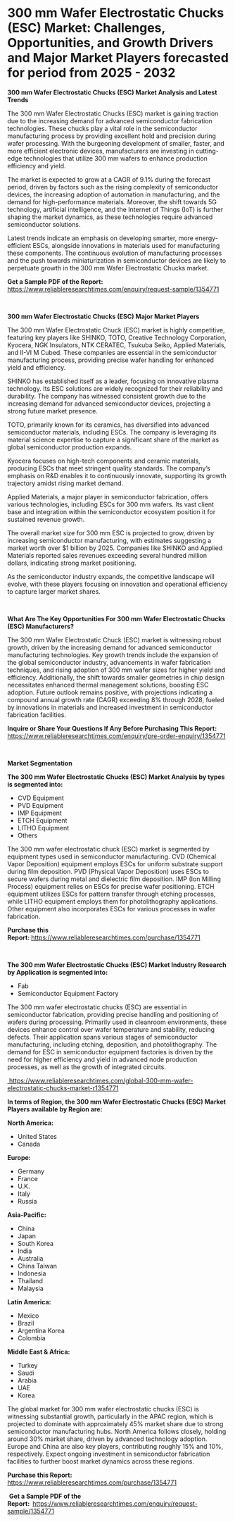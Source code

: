 <p><h1>300 mm Wafer Electrostatic Chucks (ESC) Market: Challenges, Opportunities, and Growth Drivers and Major Market Players forecasted for period from 2025 - 2032</h1></p><p><strong>300 mm Wafer Electrostatic Chucks (ESC) Market Analysis and Latest Trends</strong></p>
<p><p>The 300 mm Wafer Electrostatic Chucks (ESC) market is gaining traction due to the increasing demand for advanced semiconductor fabrication technologies. These chucks play a vital role in the semiconductor manufacturing process by providing excellent hold and precision during wafer processing. With the burgeoning development of smaller, faster, and more efficient electronic devices, manufacturers are investing in cutting-edge technologies that utilize 300 mm wafers to enhance production efficiency and yield.</p><p>The market is expected to grow at a CAGR of 9.1% during the forecast period, driven by factors such as the rising complexity of semiconductor devices, the increasing adoption of automation in manufacturing, and the demand for high-performance materials. Moreover, the shift towards 5G technology, artificial intelligence, and the Internet of Things (IoT) is further shaping the market dynamics, as these technologies require advanced semiconductor solutions.</p><p>Latest trends indicate an emphasis on developing smarter, more energy-efficient ESCs, alongside innovations in materials used for manufacturing these components. The continuous evolution of manufacturing processes and the push towards miniaturization in semiconductor devices are likely to perpetuate growth in the 300 mm Wafer Electrostatic Chucks market.</p></p>
<p><strong>Get a Sample PDF of the Report:&nbsp;</strong> <a href="https://www.reliableresearchtimes.com/enquiry/request-sample/1354771?utm_campaign=2783&utm_medium=2&utm_source=Github&utm_content=ia&utm_term=15042025&utm_id=300-mm-wafer-electrostatic-chucks-esc">https://www.reliableresearchtimes.com/enquiry/request-sample/1354771</a></p>
<p>&nbsp;</p>
<p><strong>300 mm Wafer Electrostatic Chucks (ESC) Major Market Players</strong></p>
<p><p>The 300 mm Wafer Electrostatic Chuck (ESC) market is highly competitive, featuring key players like SHINKO, TOTO, Creative Technology Corporation, Kyocera, NGK Insulators, NTK CERATEC, Tsukuba Seiko, Applied Materials, and II-VI M Cubed. These companies are essential in the semiconductor manufacturing process, providing precise wafer handling for enhanced yield and efficiency.</p><p>SHINKO has established itself as a leader, focusing on innovative plasma technology. Its ESC solutions are widely recognized for their reliability and durability. The company has witnessed consistent growth due to the increasing demand for advanced semiconductor devices, projecting a strong future market presence.</p><p>TOTO, primarily known for its ceramics, has diversified into advanced semiconductor materials, including ESCs. The company is leveraging its material science expertise to capture a significant share of the market as global semiconductor production expands.</p><p>Kyocera focuses on high-tech components and ceramic materials, producing ESCs that meet stringent quality standards. The company’s emphasis on R&D enables it to continuously innovate, supporting its growth trajectory amidst rising market demand.</p><p>Applied Materials, a major player in semiconductor fabrication, offers various technologies, including ESCs for 300 mm wafers. Its vast client base and integration within the semiconductor ecosystem position it for sustained revenue growth.</p><p>The overall market size for 300 mm ESC is projected to grow, driven by increasing semiconductor manufacturing, with estimates suggesting a market worth over $1 billion by 2025. Companies like SHINKO and Applied Materials reported sales revenues exceeding several hundred million dollars, indicating strong market positioning.</p><p>As the semiconductor industry expands, the competitive landscape will evolve, with these players focusing on innovation and operational efficiency to capture larger market shares.</p></p>
<p>&nbsp;</p>
<p><strong>What Are The Key Opportunities For 300 mm Wafer Electrostatic Chucks (ESC) Manufacturers?</strong></p>
<p><p>The 300 mm Wafer Electrostatic Chuck (ESC) market is witnessing robust growth, driven by the increasing demand for advanced semiconductor manufacturing technologies. Key growth trends include the expansion of the global semiconductor industry, advancements in wafer fabrication techniques, and rising adoption of 300 mm wafer sizes for higher yield and efficiency. Additionally, the shift towards smaller geometries in chip design necessitates enhanced thermal management solutions, boosting ESC adoption. Future outlook remains positive, with projections indicating a compound annual growth rate (CAGR) exceeding 8% through 2028, fueled by innovations in materials and increased investment in semiconductor fabrication facilities.</p></p>
<p><strong>Inquire or Share Your Questions If Any Before Purchasing This Report:</strong> <a href="https://www.reliableresearchtimes.com/enquiry/pre-order-enquiry/1354771?utm_campaign=2783&utm_medium=2&utm_source=Github&utm_content=ia&utm_term=15042025&utm_id=300-mm-wafer-electrostatic-chucks-esc">https://www.reliableresearchtimes.com/enquiry/pre-order-enquiry/1354771</a></p>
<p>&nbsp;</p>
<p><strong>Market Segmentation</strong></p>
<p><strong>The 300 mm Wafer Electrostatic Chucks (ESC) Market Analysis by types is segmented into:</strong></p>
<p><ul><li>CVD Equipment</li><li>PVD Equipment</li><li>IMP Equipment</li><li>ETCH Equipment</li><li>LITHO Equipment</li><li>Others</li></ul></p>
<p><p>The 300 mm wafer electrostatic chuck (ESC) market is segmented by equipment types used in semiconductor manufacturing. CVD (Chemical Vapor Deposition) equipment employs ESCs for uniform substrate support during film deposition. PVD (Physical Vapor Deposition) uses ESCs to secure wafers during metal and dielectric film deposition. IMP (Ion Milling Process) equipment relies on ESCs for precise wafer positioning. ETCH equipment utilizes ESCs for pattern transfer through etching processes, while LITHO equipment employs them for photolithography applications. Other equipment also incorporates ESCs for various processes in wafer fabrication.</p></p>
<p><strong>Purchase this Report:&nbsp;</strong><a href="https://www.reliableresearchtimes.com/purchase/1354771?utm_campaign=2783&utm_medium=2&utm_source=Github&utm_content=ia&utm_term=15042025&utm_id=300-mm-wafer-electrostatic-chucks-esc">https://www.reliableresearchtimes.com/purchase/1354771</a></p>
<p>&nbsp;</p>
<p><strong>The 300 mm Wafer Electrostatic Chucks (ESC) Market Industry Research by Application is segmented into:</strong></p>
<p><ul><li>Fab</li><li>Semiconductor Equipment Factory</li></ul></p>
<p><p>The 300 mm wafer electrostatic chucks (ESC) are essential in semiconductor fabrication, providing precise handling and positioning of wafers during processing. Primarily used in cleanroom environments, these devices enhance control over wafer temperature and stability, reducing defects. Their application spans various stages of semiconductor manufacturing, including etching, deposition, and photolithography. The demand for ESC in semiconductor equipment factories is driven by the need for higher efficiency and yield in advanced node production processes, as well as the growth of integrated circuits.</p></p>
<p><a href="https://www.reliableresearchtimes.com/global-300-mm-wafer-electrostatic-chucks-market-r1354771?utm_campaign=2783&utm_medium=2&utm_source=Github&utm_content=ia&utm_term=15042025&utm_id=300-mm-wafer-electrostatic-chucks-esc">&nbsp;https://www.reliableresearchtimes.com/global-300-mm-wafer-electrostatic-chucks-market-r1354771</a></p>
<p><strong>In terms of Region, the 300 mm Wafer Electrostatic Chucks (ESC) Market Players available by Region are:</strong></p>
<p>
    <p> <strong> North America: </strong>
        <ul>
            <li>United States</li>
            <li>Canada</li>
        </ul>
        </p> 
    <p> <strong> Europe: </strong>
        <ul>
            <li>Germany</li>
            <li>France</li>
            <li>U.K.</li>
            <li>Italy</li>
            <li>Russia</li>
        </ul>
        </p> 
    <p> <strong> Asia-Pacific: </strong>
        <ul>
            <li>China</li>
            <li>Japan</li>
            <li>South Korea</li>
            <li>India</li>
            <li>Australia</li>
            <li>China Taiwan</li>
            <li>Indonesia</li>
            <li>Thailand</li>
            <li>Malaysia</li>
        </ul>
        </p> 
    <p> <strong> Latin America: </strong>
        <ul>
            <li>Mexico</li>
            <li>Brazil</li>
            <li>Argentina Korea</li>
            <li>Colombia</li>
        </ul>
        </p> 
    <p> <strong> Middle East & Africa: </strong>
        <ul>
            <li>Turkey</li>
            <li>Saudi</li>
            <li>Arabia</li>
            <li>UAE</li>
            <li>Korea</li>
        </ul>
    </p>
    </p>
<p><p>The global market for 300 mm wafer electrostatic chucks (ESC) is witnessing substantial growth, particularly in the APAC region, which is projected to dominate with approximately 45% market share due to strong semiconductor manufacturing hubs. North America follows closely, holding around 30% market share, driven by advanced technology adoption. Europe and China are also key players, contributing roughly 15% and 10%, respectively. Expect ongoing investment in semiconductor fabrication facilities to further boost market dynamics across these regions.</p></p>
<p><strong>Purchase this Report: </strong><a href="https://www.reliableresearchtimes.com/purchase/1354771?utm_campaign=2783&utm_medium=2&utm_source=Github&utm_content=ia&utm_term=15042025&utm_id=300-mm-wafer-electrostatic-chucks-esc">https://www.reliableresearchtimes.com/purchase/1354771</a></p>
<p>&nbsp;<strong>Get a Sample PDF of the Report:&nbsp;&nbsp;</strong><a href="https://www.reliableresearchtimes.com/enquiry/request-sample/1354771?utm_campaign=2783&utm_medium=2&utm_source=Github&utm_content=ia&utm_term=15042025&utm_id=300-mm-wafer-electrostatic-chucks-esc">https://www.reliableresearchtimes.com/enquiry/request-sample/1354771</a></p>
<p><strong></strong></p>
<p><p></p><p></p><p></p></p>